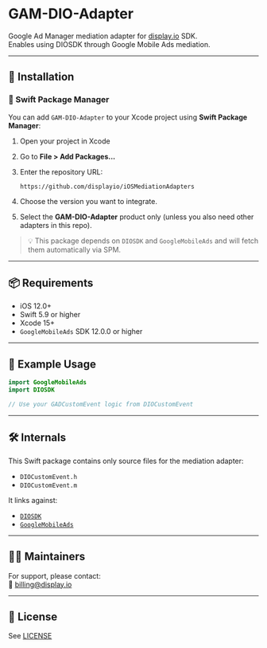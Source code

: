 # GAM-DIO-Adapter

Google Ad Manager mediation adapter for [display.io](https://www.display.io/) SDK.  
Enables using DIOSDK through Google Mobile Ads mediation.

---

## 🚀 Installation

### 🔹 Swift Package Manager

You can add `GAM-DIO-Adapter` to your Xcode project using **Swift Package Manager**:

1. Open your project in Xcode  
2. Go to **File > Add Packages...**  
3. Enter the repository URL:

   ```
   https://github.com/displayio/iOSMediationAdapters
   ```

4. Choose the version you want to integrate.  
5. Select the **GAM-DIO-Adapter** product only (unless you also need other adapters in this repo).

> 💡 This package depends on `DIOSDK` and `GoogleMobileAds` and will fetch them automatically via SPM.

---

## 📦 Requirements

- iOS 12.0+
- Swift 5.9 or higher
- Xcode 15+
- `GoogleMobileAds` SDK 12.0.0 or higher

---

## 📘 Example Usage

```swift
import GoogleMobileAds
import DIOSDK

// Use your GADCustomEvent logic from DIOCustomEvent
```

---

## 🛠 Internals

This Swift package contains only source files for the mediation adapter:

- `DIOCustomEvent.h`
- `DIOCustomEvent.m`

It links against:
- [`DIOSDK`](https://github.com/displayio/DIOSDK)
- [`GoogleMobileAds`](https://github.com/googleads/swift-package-manager-google-mobile-ads)

---

## 🧑‍💻 Maintainers

For support, please contact:  
📧 billing@display.io

---

## 📄 License

See [LICENSE](LICENSE)
